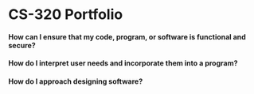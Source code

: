 # CS-320 Portfolio

#### How can I ensure that my code, program, or software is functional and secure?

#### How do I interpret user needs and incorporate them into a program?

#### How do I approach designing software?

